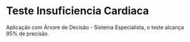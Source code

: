 # Teste Insuficiencia Cardiaca
Aplicação com Árvore de Decisão - Sistema Especialista, o teste alcança 95% de precisão.


